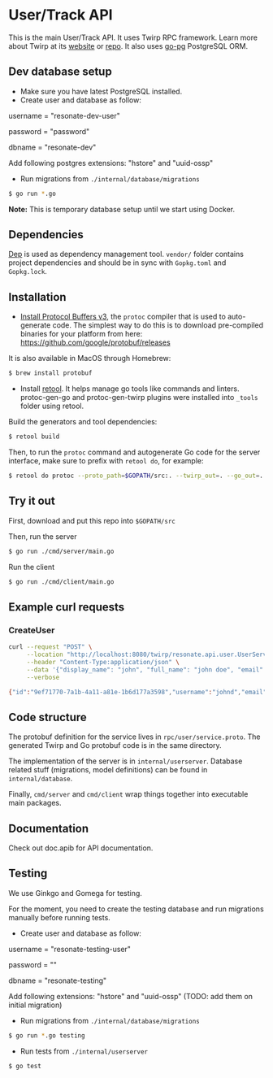 # User/Track API

This is the main User/Track API.
It uses Twirp RPC framework. Learn more about
Twirp at its [website](https://twitchtv.github.io/twirp/docs/intro.html) or
[repo](https://github.com/twitchtv/twirp).
It also uses [go-pg](https://github.com/go-pg/pg) PostgreSQL ORM.

## Dev database setup

* Make sure you have latest PostgreSQL installed.
* Create user and database as follow:

username = "resonate-dev-user"

password = "password"

dbname = "resonate-dev"

Add following postgres extensions: "hstore" and "uuid-ossp"

* Run migrations from `./internal/database/migrations`

```sh
$ go run *.go
```

**Note:** This is temporary database setup until we start using Docker.

## Dependencies

[Dep](https://github.com/golang/dep) is used as dependency management tool.
`vendor/` folder contains project dependencies and should be in sync with `Gopkg.toml` and `Gopkg.lock`.

## Installation

* [Install Protocol Buffers v3](https://developers.google.com/protocol-buffers/docs/gotutorial),
the `protoc` compiler that is used to auto-generate code. The simplest way to do
this is to download pre-compiled binaries for your platform from here:
https://github.com/google/protobuf/releases

It is also available in MacOS through Homebrew:

```sh
$ brew install protobuf
```

* Install [retool](https://github.com/twitchtv/retool). It helps manage go tools like commands and linters.
protoc-gen-go and protoc-gen-twirp plugins were installed into `_tools` folder using retool.

Build the generators and tool dependencies:
```sh
$ retool build
```

Then, to run the `protoc` command and autogenerate Go code for the server interface, make sure to prefix with `retool do`, for example:
```sh
$ retool do protoc --proto_path=$GOPATH/src:. --twirp_out=. --go_out=. ./rpc/user/service.proto
```

## Try it out

First, download and put this repo into `$GOPATH/src`

Then, run the server
```sh
$ go run ./cmd/server/main.go
```

Run the client
```sh
$ go run ./cmd/client/main.go
```

## Example curl requests

### CreateUser
```sh
curl --request "POST" \
     --location "http://localhost:8080/twirp/resonate.api.user.UserService/CreateUser" \
     --header "Content-Type:application/json" \
     --data '{"display_name": "john", "full_name": "john doe", "email": "john@doe.com", "username": "johnd"}' \
     --verbose

{"id":"9ef71770-7a1b-4a11-a81e-1b6d177a3598","username":"johnd","email":"john@doe.com","display_name":"john","full_name":"john doe"}
```

## Code structure

The protobuf definition for the service lives in
`rpc/user/service.proto`.
The generated Twirp and Go protobuf code is in the same directory.

The implementation of the server is in `internal/userserver`.
Database related stuff (migrations, model definitions) can be found in `internal/database`.

Finally, `cmd/server` and `cmd/client` wrap things together into executable main
packages.

## Documentation

Check out doc.apib for API documentation.

## Testing

We use Ginkgo and Gomega for testing.

For the moment, you need to create the testing database and run migrations manually before running tests.

* Create user and database as follow:

username = "resonate-testing-user"

password = ""

dbname = "resonate-testing"

Add following extensions: "hstore" and "uuid-ossp" (TODO: add them on initial migration)

* Run migrations from `./internal/database/migrations`

```sh
$ go run *.go testing
```

* Run tests from `./internal/userserver`

```sh
$ go test
```
